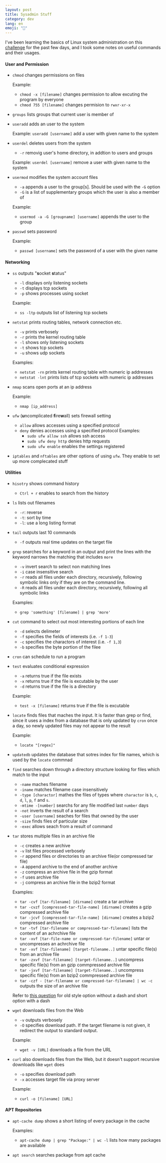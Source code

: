 ```yaml
---
layout: post
title: Sysadmin Stuff
category: dev
lang: en
emoji: "🌰"
---
```


I've been learning the basics of Linux system administration on this [challenge][linux-admin-challenge] for the past few days, and I took some notes on useful commands and their usages. 

#### User and Permission
- `chmod` changes permissions on files  

  Example:
  - ```chmod -x [filename]``` changes permission to allow excuting the program by everyone 
  - ``chmod 755 [filename]`` changes permision to `rwxr-xr-x`

- `groups` lists groups that current user is member of

- `useradd` adds an user to the system  
  
  Example:
  ```useradd [username]``` add a user with given name to the system

- `userdel` deletes users from the system
  + `-r` removig user's home directory, in addtion to users and groups

  Example:
  ```userdel [username]``` remove a user with given name to the system

- `usermod` modifies the system account files
  + `-a` appends a user to the group[s]. Should be used with the `-G` option
  + `-G` is a list of supplementary groups which the user is also a member of

  Example:
  - ```usermod -a -G [groupname] [username]``` appends the user to the group

- `passwd` sets password
  
  Example:
  - ```passwd [username]``` sets the password of a user with the given name


#### Networking
- `ss` outputs "**s**ocket **s**tatus"
    - `-l` displays only listening sockets
    - `-t` displays tcp sockets
    - `-p` shows processes using socket

   Example:
   - ```ss -ltp``` outputs list of listening tcp sockets

- `netstat` prints routing tables, network connection etc.
  - `-v` prints verbosely
  - `-r` prints the kernel routing table
  - `-l` shows only listening sockets
  - `-t` shows tcp sockets
  - `-u` shows udp sockets

  Examples:
  - ```netstat -rn``` prints kernel routing table with numeric ip addresses
  - ```netstat -lnt``` prints lists of tcp sockets with numeric ip addresses

- `nmap` scans open ports at an ip address  
  
  Example:
  - `nmap [ip_address]`

- `ufw` (**u**ncomplicated **f**ire**w**all) sets firewall setting  
  - `allow` allows accesses using a specified protocol
  - `deny`  denies accesses using a specified protocol
  Examples: 
    - ```sudo ufw allow ssh``` allows ssh access
    - ```sudo ufw deny http``` denies http requests  
    - ```sudo ufw enable``` enables the settings registered

- `iptables` and `nftables` are other options of using `ufw`. They enable to set up more complecated stuff


#### Utilities

- `hisotry` shows command history   
  - `Ctrl + r` enables to search from the history

- `ls` lists out filenames
    - `-r`: reverse
    - `-t`: sort by time
    - `-l`: use a long listing format

- `tail` outputs last 10 commands
    - `-f` outputs real time updates on the target file

- `grep` searches for a keyword in an output and print the lines with the keyword
    narrows the matching that includes `more` 
    + `-v` invert search to select non matching lines
    + `-i` case insensitive search
    + `-r` reads all files under each directory, recursively, following symbolic links only if they are on the command line. 
    + `-R` reads all files under each directory, recursively, following all symbolic links  
  
  Examples:
    - `grep 'something' [filename] | grep 'more'`  

- `cut` command to select out most interesting portions of each line
    - `-d` selects delimeter
    - `-f` specifies the fields of interests (i.e. `-f 1-3`)
    - `-c` specifies the charactors of interest (i.e. `-f 1,3`)
    - `-b` specifies the byte portion of the filee

- `cron` can schedule to run a program

- `test` evaluates conditional expression
  + `-a` returns true if the file exists
  + `-x` returns true if the file is excutable by the user
  + `-d` returns true if the file is a directory

  Example: 
  - `test -x [filename]` returns true if the file is excutable 

- `locate` finds files that maches the input. It is faster than grep or find, since it uses a index from a database that is only updated by `cron` once a day, so newly updated files may not appear to the result  

  Example:
  - `locate "[regex]"`

- `updatedb` updates the database that sotres index for file names, which is used by the `locate` commnad

- `find` searches down through a directory structure looking for files which match to the input
    - `-name` maches filename 
    - `-iname` matches filename case insensitively
    - `-type [charactor]` mathes the files of types where `charactor` is `b`, `c`, `d`, `l`, `p`, `f` and `s`.  
    - `-mtime -[number]` searchs for any file modified last `number` days
    - `-not` inverts the result of a search
    - `-user [username]` seaches for files that owned by the user
    - `-size` finds files of particular size
    - `-exec` allows seach from a result of command 

- `tar` stores multiple files in an archive file
  + `-c` creates a new archive
  + `-v` list files processed verbosely 
  + `-r` append files or directories to an archive file(or compressed tar file)
  + `-A` append archive to the end of another archive  
  + `-z` compress an archive file in the gzip format
  + `-f` uses archive file 
  + `-j` compress an archive file in the bzip2 format
  
  Examples:
    - `tar -cvf [tar-filename] [dirname]` create a tar archive
    - `tar -cvzf [compressed-tar-file-name] [dirname]` creates a  gzip compressed archive file
    - `tar -jcvf [compressed-tar-file-name] [dirname]` creates a bzip2 compressed  archive file 
    - `tar -tvf [tar-filename or compressed-tar-filename]` lists the content of an achrchive file
    - `tar -xvf [tar-file-name or compressed-tar-filename]` untar or uncompresses an achrchive file 
    - `tar -xvf [tar-filename] [target-filename..]` untar specific file(s) from an archive file
    - `tar -zxvf [tar-filename] [target-filename..]` uncompress specific file(s) from an gzip commpressed archive file
    - `tar -jxvf [tar-filename] [target-filename..]` uncompress specific file(s) from an bzip2 commpressed archive file
    - `tar -czf - [tar-filename or compressed-tar-filename] | wc -c` outputs the size of an archive file  
  
  Refer to [this question][tar-options] for old style option without a dash and short option with a dash

- `wget` downloads files from the Web  
  - `-v` outputs verbosely
  - `-O` specifies download path. If the target filename is not given, it redirect the output to standard output.  
  
  Example:
  - ```wget -v [URL]``` downloads a file from the URL

- `curl` also downloads files from the Web, but it doesn't support recursive downloads like `wget` does
  + `-o` specifies download path
  + `-x` accesses target file via proxy server
  
  Example:
  - ```curl -o [filename] [URL]```

#### APT Repositories
- `apt-cache dump` shows a short listing of every package in the cache  

  Examples:
  - ```apt-cache dump | grep "Package:" | wc -l``` lists how many packages are available

- `apt search` searches package from apt cache



[linux-admin-challenge]: https://github.com/snori74/linuxupskillchallenge
[tar-options]: https://serverfault.com/questions/474561/why-does-tar-xvfz-fail-but-tar-xvfz-work